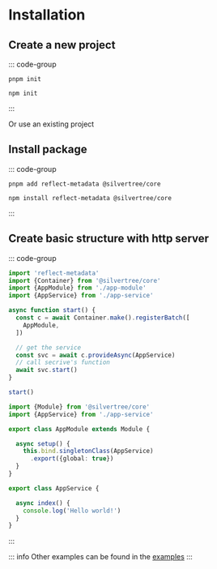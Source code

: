 # Installation

## Create a new project

::: code-group

```shell [pnpm]
pnpm init
```

```shell [npm]
npm init
```

:::

Or use an existing project

## Install package

::: code-group

```shell [pnpm]
pnpm add reflect-metadata @silvertree/core
```

```shell [npm]
npm install reflect-metadata @silvertree/core
```

:::

## Create basic structure with http server

::: code-group

```ts [start.ts]
import 'reflect-metadata'
import {Container} from '@silvertree/core'
import {AppModule} from './app-module'
import {AppService} from './app-service'

async function start() {
  const c = await Container.make().registerBatch([
    AppModule,
  ])

  // get the service
  const svc = await c.provideAsync(AppService)
  // call secrive's function
  await svc.start()
}

start()
```

```ts [app-module.ts]
import {Module} from '@silvertree/core'
import {AppService} from './app-service'

export class AppModule extends Module {

  async setup() {
    this.bind.singletonClass(AppService)
      .export({global: true})
  }
}
```

```ts [app-service.ts]
export class AppService {

  async index() {
    console.log('Hello world!')
  }
}
```

:::

::: info
Other examples can be found in the [examples](/examples/basic)
:::
